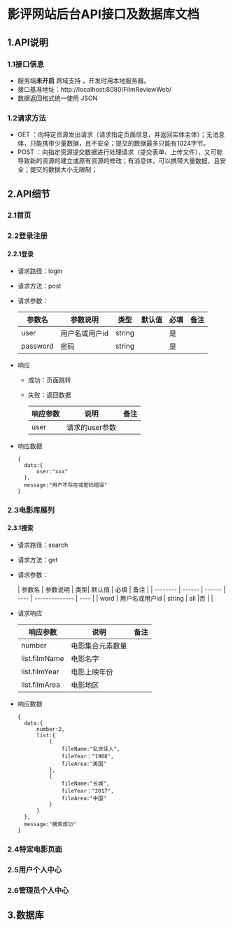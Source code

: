# 影评网站后台API接口及数据库文档

## 1.API说明

### 1.1接口信息

* 服务端**未开启** 跨域支持 ，开发时用本地服务器。
* 接口基准地址：http://localhost:8080/FilmReviewWeb/
* 数据返回格式统一使用 JSON

### 1.2请求方法

* GET ：向特定资源发出请求（请求指定页面信息，并返回实体主体）；无消息体，只能携带少量数据，且不安全；提交的数据最多只能有1024字节。
* POST ：向指定资源提交数据进行处理请求（提交表单、上传文件），又可能导致新的资源的建立或原有资源的修改；有消息体，可以携带大量数据，且安全；提交的数据大小无限制；



## 2.API细节

### 2.1首页





### 2.2登录注册

#### 2.2.1登录

* 请求路径：login

* 请求方法：post

* 请求参数：

  | 参数名   | 参数说明 | 类型|  默认值 | 必填      | 备注 |
  | -------- | ------ | ------ | ---- | -------------- | ---- |
  | user     | 用户名或用户id |       string |    |是 |      |
  | password | 密码 |  string      |    |         是       |      |

* 响应

  * 成功：页面跳转

  * 失败：返回数据

    | 响应参数 | 说明           | 备注 |
    | -------- | -------------- | ---- |
    | user     | 请求的user参数 |      |
  
* 响应数据

  ```
  {
  	data:{
  		user:"xxx"
  	},
  	message:"用户不存在或密码错误"
  }
  ```

  

### 2.3电影库展列

#### 2.3.1搜索

* 请求路径：search

* 请求方法：get

* 请求参数：

  | 参数名   | 参数说明 | 类型|  默认值 | 必填      | 备注 |
| -------- | ------ | ------ | ---- | -------------- | ---- |
  | word | 用户名或用户id |       string | all |否 |      |

* 请求响应

  | 响应参数      | 说明             | 备注 |
  | ------------- | ---------------- | ---- |
  | number        | 电影集合元素数量 |      |
  | list.filmName | 电影名字         |      |
  | list.filmYear | 电影上映年份     |      |
  | list.filmArea | 电影地区         |      |

* 响应数据

  ```
  {
  	data:{
  		number:2,
  		list:{
  			{
  				fileName:"乱世佳人",
  				fileYear："1968",
  				fileArea:"美国"
  			},
  			{
       			fileName:"长城",
  				fileYear："2017",
  				fileArea:"中国"
  			}
  		}
  	},
  	message:"搜索成功"
  }
  ```

  

### 2.4特定电影页面





### 2.5用户个人中心





### 2.6管理员个人中心





## 3.数据库